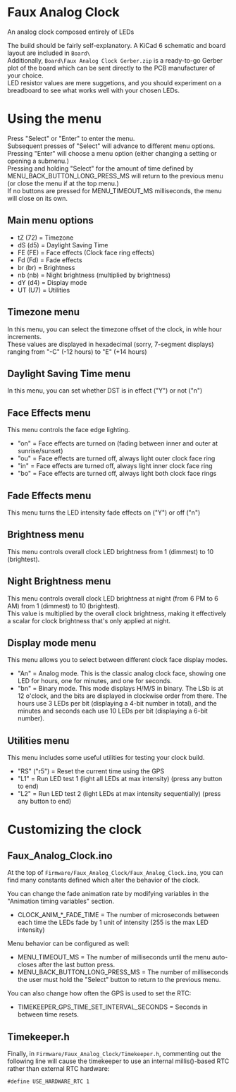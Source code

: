 # Faux Analog Clock
An analog clock composed entirely of LEDs

The build should be fairly self-explanatory. A KiCad 6 schematic and board layout are included in `Board\`  
Additionally, `Board\Faux Analog Clock Gerber.zip` is a ready-to-go Gerber plot of the board which can be sent directly to the PCB manufacturer of your choice.  
LED resistor values are mere suggetions, and you should experiment on a breadboard to see what works well with your chosen LEDs.


# Using the menu

Press "Select" or "Enter" to enter the menu.  
Subsequent presses of "Select" will advance to different menu options.  
Pressing "Enter" will choose a menu option (either changing a setting or opening a submenu.)  
Pressing and holding "Select" for the amount of time defined by MENU_BACK_BUTTON_LONG_PRESS_MS will return to the previous menu (or close the menu if at the top menu.)  
If no buttons are pressed for MENU_TIMEOUT_MS milliseconds, the menu will close on its own.


## Main menu options
- tZ (72) = Timezone
- dS (d5) = Daylight Saving Time
- FE (FE) = Face effects (Clock face ring effects)
- Fd (Fd) = Fade effects
- br (br) = Brightness
- nb (nb) = Night brightness (multiplied by brightness)
- dY (d4) = Display mode
- UT (U7) = Utilities


## Timezone menu

In this menu, you can select the timezone offset of the clock, in whle hour increments.  
These values are displayed in hexadecimal (sorry, 7-segment displays) ranging from "-C" (-12 hours) to "E" (+14 hours)


## Daylight Saving Time menu

In this menu, you can set whether DST is in effect ("Y") or not ("n")


## Face Effects menu

This menu controls the face edge lighting.
- "on" = Face effects are turned on (fading between inner and outer at sunrise/sunset)
- "ou" = Face effects are turned off, always light outer clock face ring
- "in" = Face effects are turned off, always light inner clock face ring
- "bo" = Face effects are turned off, always light both clock face rings


## Fade Effects menu

This menu turns the LED intensity fade effects on ("Y") or off ("n")


## Brightness menu

This menu controls overall clock LED brightness from 1 (dimmest) to 10 (brightest).


## Night Brightness menu

This menu controls overall clock LED brightness at night (from 6 PM to 6 AM) from 1 (dimmest) to 10 (brightest).  
This value is multiplied by the overall clock brightness, making it effectively a scalar for clock brightness that's only applied at night.


## Display mode menu

This menu allows you to select between different clock face display modes.
- "An" = Analog mode. This is the classic analog clock face, showing one LED for hours, one for minutes, and one for seconds.
- "bn" = Binary mode. This mode displays H/M/S in binary. The LSb is at 12 o'clock, and the bits are displayed in clockwise order from there. The hours use 3 LEDs per bit (displaying a 4-bit number in total), and the minutes and seconds each use 10 LEDs per bit (displaying a 6-bit number).


## Utilities menu

This menu includes some useful utilities for testing your clock build.
- "RS" ("r5") = Reset the current time using the GPS
- "L1"        = Run LED test 1 (light all LEDs at max intensity) (press any button to end)
- "L2"        = Run LED test 2 (light LEDs at max intensity sequentially) (press any button to end)



# Customizing the clock

## Faux_Analog_Clock.ino

At the top of `Firmware/Faux_Analog_Clock/Faux_Analog_Clock.ino`, you can find many constants defined which alter the behavior of the clock.

You can change the fade animation rate by modifying variables in the "Animation timing variables" section.
- CLOCK_ANIM_*_FADE_TIME = The number of microseconds between each time the LEDs fade by 1 unit of intensity (255 is the max LED intensity)

Menu behavior can be configured as well:
- MENU_TIMEOUT_MS                = The number of milliseconds until the menu auto-closes after the last button press.
- MENU_BACK_BUTTON_LONG_PRESS_MS = The number of milliseconds the user must hold the "Select" button to return to the previous menu.

You can also change how often the GPS is used to set the RTC:
- TIMEKEEPER_GPS_TIME_SET_INTERVAL_SECONDS = Seconds in between time resets.

## Timekeeper.h

Finally, in `Firmware/Faux_Analog_Clock/Timekeeper.h`, commenting out the following line will cause the timekeeper to use an internal millis()-based RTC rather than external RTC hardware:
```
#define USE_HARDWARE_RTC 1
```
